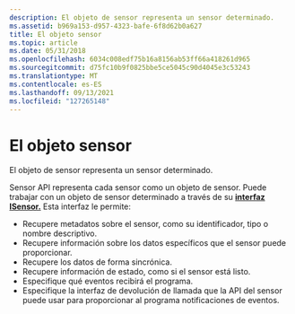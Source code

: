 ```yaml
---
description: El objeto de sensor representa un sensor determinado.
ms.assetid: b969a153-d957-4323-bafe-6f8d62b0a627
title: El objeto sensor
ms.topic: article
ms.date: 05/31/2018
ms.openlocfilehash: 6034c008edf75b16a8156ab53ff66a418261d965
ms.sourcegitcommit: d75fc10b9f0825bbe5ce5045c90d4045e3c53243
ms.translationtype: MT
ms.contentlocale: es-ES
ms.lasthandoff: 09/13/2021
ms.locfileid: "127265148"
---
```

# <a name="the-sensor-object"></a>El objeto sensor

El objeto de sensor representa un sensor determinado.

Sensor API representa cada sensor como un objeto de sensor. Puede trabajar con un objeto de sensor determinado a través de su [**interfaz ISensor.**](/windows/desktop/api/sensorsapi/nn-sensorsapi-isensor) Esta interfaz le permite:

-   Recupere metadatos sobre el sensor, como su identificador, tipo o nombre descriptivo.
-   Recupere información sobre los datos específicos que el sensor puede proporcionar.
-   Recupere los datos de forma sincrónica.
-   Recupere información de estado, como si el sensor está listo.
-   Especifique qué eventos recibirá el programa.
-   Especifique la interfaz de devolución de llamada que la API del sensor puede usar para proporcionar al programa notificaciones de eventos.

 

 



